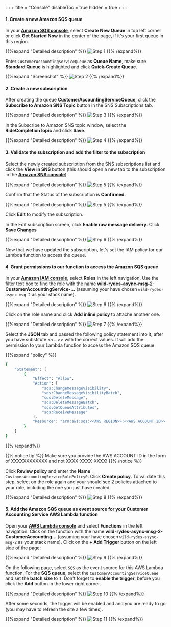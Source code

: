 +++
title = "Console"
disableToc = true
hidden = true
+++

#### 1. Create a new Amazon SQS queue

In your **[Amazon SQS console](https://console.aws.amazon.com/sqs/home?)**, select **Create New Queue** in top left corner or click **Get Started Now** in the center of the page, if it's your first queue in this region.

{{%expand "Detailed description" %}}
![Step 1](step-1-console.png)
{{% /expand%}}

Enter `CustomerAccountingServiceQueue` as **Queue Name**, make sure **Standard Queue** is highlighted and click **Quick-Create Queue**.

{{%expand "Screenshot" %}}
![Step 2](step-2-console.png)
{{% /expand%}}

#### 2. Create a new subscription

After creating the queue **CustomerAccountingServiceQueue**, click the **Subscribe to Amazon SNS Topic** button in the SNS Subscriptions tab.

{{%expand "Detailed description" %}}
![Step 3](step-3-console.png)
{{% /expand%}}

In the Subscribe to Amazon SNS topic window, select the **RideCompletionTopic** and click **Save**.

{{%expand "Detailed description" %}}
![Step 4](step-4-console.png)
{{% /expand%}}

#### 3. Validate the subscription and add the filter to the subscription

Select the newly created subscription from the SNS subscriptions list and click the **View in SNS** button (this should open a new tab to the subscription in the **[Amazon SNS console](https://console.aws.amazon.com/sns/v3/home?#/topics)**).

{{%expand "Detailed description" %}}
![Step 5](step-5-console.png)
{{% /expand%}}

Confirm that the Status of the subscription is **Confirmed**.

{{%expand "Detailed description" %}}
![Step 5](step-5-1-console.png)
{{% /expand%}}

Click **Edit** to modify the subscription.

In the Edit subscription screen, click **Enable raw message delivery**. Click **Save Changes**

{{%expand "Detailed description" %}}
![Step 6](step-5-2-console.png)
{{% /expand%}}

Now that we have updated the subscription, let's set the IAM policy for our Lambda function to access the queue.

#### 4. Grant permissions to our function to access the Amazon SQS queue

In your **[Amazon IAM console](https://console.aws.amazon.com/iam)**, select **Roles** in the left navigation. Use the filter text box to find the role with the name **wild-rydes-async-msg-2-CustomerAccountingService-...** (assuming your have chosen `wild-rydes-async-msg-2` as your stack name).  

{{%expand "Detailed description" %}}
![Step 6](step-6-console.png)
{{% /expand%}}

Click on the role name and click **Add inline policy** to attache another one.

{{%expand "Detailed description" %}}
![Step 7](step-7-console.png)
{{% /expand%}}

Select the **JSON** tab and passed the following policy statement into it, after you have substitute <<...>> with the correct values. It will add the permission to your Lambda function to access the Amazon SQS queue:

{{%expand "policy" %}}
```bash
{
    "Statement": [
        {
            "Effect": "Allow",
            "Action": [
                "sqs:ChangeMessageVisibility",
                "sqs:ChangeMessageVisibilityBatch",
                "sqs:DeleteMessage",
                "sqs:DeleteMessageBatch",
                "sqs:GetQueueAttributes",
                "sqs:ReceiveMessage"
            ],
            "Resource": "arn:aws:sqs:<<AWS REGION>>:<<AWS ACCOUNT ID>>:CustomerAccountingServiceQueue"
        }
    ]
}
```
{{% /expand%}}

{{% notice tip %}}
Make sure you provide the AWS ACCOUNT ID in the form of XXXXXXXXXXXX and not XXXX-XXXX-XXXX!
{{% /notice %}}

Click **Review policy** and enter the **Name** `CustomerAccountingServiceRolePolicy0`. Click **Create policy**. To validate this step, select on the role again and your should see 2 policies attached to your role, including the one you just have created:  

{{%expand "Detailed description" %}}
![Step 8](step-8-console.png)
{{% /expand%}}


#### 5. Add the Amazon SQS queue as event source for your Customer Accounting Service AWS Lambda function

Open your **[AWS Lambda console](https://console.aws.amazon.com/lambda/home?#/functions)** and select **Functions** in the left navigation. Click on the function with the name **wild-rydes-async-msg-2-CustomerAccounting...** (assuming your have chosen `wild-rydes-async-msg-2` as your stack name). Click on the **+ Add Trigger** button on the left side of the page:

{{%expand "Detailed description" %}}
![Step 9](step-9-console.png)
{{% /expand%}}

On the following page, select `SQS` as the event source for this AWS Lambda function. For the **SQS queue**, select the `CustomerAccountingServiceQueue` and set the **batch size** to `1`. Don't forget to **enable the trigger**, before you click the **Add** button in the lower right corner.

{{%expand "Detailed description" %}}
![Step 10](step-10-console.png)
{{% /expand%}}

After some seconds, the trigger will be enabled and and you are ready to go (you may have to refresh the site a few times).

{{%expand "Detailed description" %}}
![Step 11](step-11-console.png)
{{% /expand%}}
